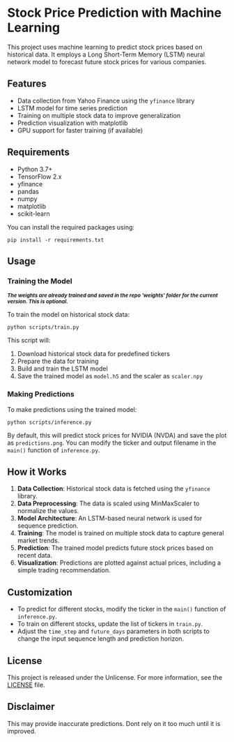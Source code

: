 # Stock Price Prediction with Machine Learning

This project uses machine learning to predict stock prices based on historical data. It employs a Long Short-Term Memory (LSTM) neural network model to forecast future stock prices for various companies.

## Features

- Data collection from Yahoo Finance using the `yfinance` library
- LSTM model for time series prediction
- Training on multiple stock data to improve generalization
- Prediction visualization with matplotlib
- GPU support for faster training (if available)

## Requirements

- Python 3.7+
- TensorFlow 2.x
- yfinance
- pandas
- numpy
- matplotlib
- scikit-learn

You can install the required packages using:
```
pip install -r requirements.txt
```


## Usage

### Training the Model
<sub>***The weights are already trained and saved in the repo 'weights' folder for the current version. This is optional.***</sub>

To train the model on historical stock data:
```
python scripts/train.py
```

This script will:
1. Download historical stock data for predefined tickers
2. Prepare the data for training
3. Build and train the LSTM model
4. Save the trained model as `model.h5` and the scaler as `scaler.npy`

### Making Predictions

To make predictions using the trained model:
```
python scripts/inference.py
```


By default, this will predict stock prices for NVIDIA (NVDA) and save the plot as `predictions.png`. You can modify the ticker and output filename in the `main()` function of `inference.py`.

## How it Works

1. **Data Collection**: Historical stock data is fetched using the `yfinance` library.
2. **Data Preprocessing**: The data is scaled using MinMaxScaler to normalize the values.
3. **Model Architecture**: An LSTM-based neural network is used for sequence prediction.
4. **Training**: The model is trained on multiple stock data to capture general market trends.
5. **Prediction**: The trained model predicts future stock prices based on recent data.
6. **Visualization**: Predictions are plotted against actual prices, including a simple trading recommendation.

## Customization

- To predict for different stocks, modify the ticker in the `main()` function of `inference.py`.
- To train on different stocks, update the list of tickers in `train.py`.
- Adjust the `time_step` and `future_days` parameters in both scripts to change the input sequence length and prediction horizon.

## License

This project is released under the Unlicense. For more information, see the [LICENSE](LICENSE) file.

## Disclaimer

This may provide inaccurate predictions. Dont rely on it too much until it is improved.